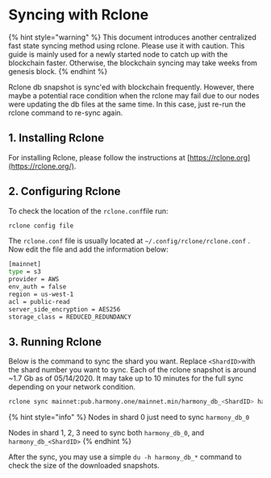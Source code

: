 # Syncing with Rclone

{% hint style="warning" %}
This document introduces another centralized fast state syncing method using rclone. Please use it with caution. This guide is mainly used for a newly started node to catch up with the blockchain faster. Otherwise, the blockchain syncing may take weeks from genesis block.
{% endhint %}

Rclone db snapshot is sync'ed with blockchain frequently. However, there maybe a potential race condition when the rclone may fail due to our nodes were updating the db files at the same time. In this case, just re-run the rclone command to re-sync again.

## 1. Installing Rclone

For installing Rclone, please follow the instructions at [https://rclone.org](https://rclone.org/).

## 2. Configuring Rclone

To check the location of the `rclone.conf`file run:

```bash
rclone config file
```

The `rclone.conf` file is usually located at `~/.config/rclone/rclone.conf` . Now edit the file and add the information below:

```bash
[mainnet]
type = s3
provider = AWS
env_auth = false
region = us-west-1
acl = public-read
server_side_encryption = AES256
storage_class = REDUCED_REDUNDANCY
```

## 3. Running Rclone

Below is the command to sync the shard you want. Replace `<ShardID>`with the shard number you want to sync. Each of the rclone snapshot is around ~1.7 Gb as of 05/14/2020. It may take up to 10 minutes for the full sync depending on your network condition.

```bash
rclone sync mainnet:pub.harmony.one/mainnet.min/harmony_db_<ShardID> harmony_db_<ShardID>
```

{% hint style="info" %}
Nodes in shard 0 just need to sync `harmony_db_0`

Nodes in shard 1, 2, 3 need to sync both `harmony_db_0`, and `harmony_db_<ShardID>`
{% endhint %}

After the sync, you may use a simple `du -h harmony_db_*` command to check the size of the downloaded snapshots.

